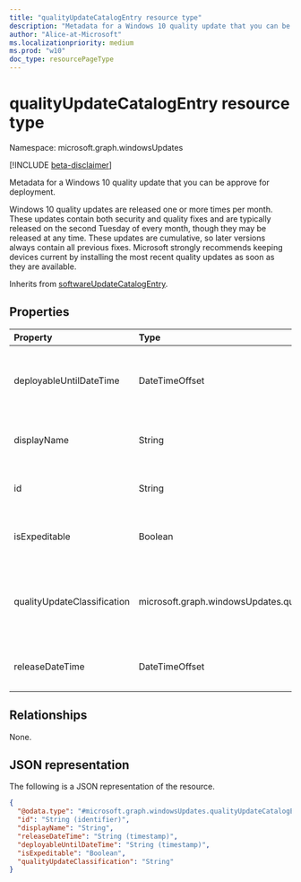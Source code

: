 ```yaml
---
title: "qualityUpdateCatalogEntry resource type"
description: "Metadata for a Windows 10 quality update that you can be approve for deployment."
author: "Alice-at-Microsoft"
ms.localizationpriority: medium
ms.prod: "w10"
doc_type: resourcePageType
---
```


# qualityUpdateCatalogEntry resource type

Namespace: microsoft.graph.windowsUpdates

[!INCLUDE [beta-disclaimer](../../includes/beta-disclaimer.md)]

Metadata for a Windows 10 quality update that you can be approve for deployment.

Windows 10 quality updates are released one or more times per month. These updates contain both security and quality fixes and are typically released on the second Tuesday of every month, though they may be released at any time. These updates are cumulative, so later versions always contain all previous fixes. Microsoft strongly recommends keeping devices current by installing the most recent quality updates as soon as they are available. 

Inherits from [softwareUpdateCatalogEntry](../resources/windowsupdates-softwareupdatecatalogentry.md).

## Properties
|Property|Type|Description|
|:---|:---|:---|
|deployableUntilDateTime|DateTimeOffset|The date on which the content is no longer available for deployment using the service. Read-only. Inherited from [softwareUpdateCatalogEntry](../resources/windowsupdates-softwareupdatecatalogentry.md).|
|displayName|String|The display name of the content. Read-only. Inherited from [softwareUpdateCatalogEntry](../resources/windowsupdates-softwareupdatecatalogentry.md).|
|id|String|The unique identifier for the catalog entry. Read-only. Inherited from [softwareUpdateCatalogEntry](../resources/windowsupdates-softwareupdatecatalogentry.md).|
|isExpeditable|Boolean|Indicates whether the content can be deployed as an expedited quality update. Read-only.|
|qualityUpdateClassification|microsoft.graph.windowsUpdates.qualityUpdateClassification|The classification on the quality update. Supports a subset of the values for **qualityUpdateClassification**. Possible values are: `all`, `security`, `nonSecurity`. Read-only.|
|releaseDateTime|DateTimeOffset|The release date of the content. Read-only. Inherited from [softwareUpdateCatalogEntry](../resources/windowsupdates-softwareupdatecatalogentry.md).|

## Relationships
None.

## JSON representation
The following is a JSON representation of the resource.
<!-- {
  "blockType": "resource",
  "keyProperty": "id",
  "@odata.type": "microsoft.graph.windowsUpdates.qualityUpdateCatalogEntry",
  "baseType": "microsoft.graph.windowsUpdates.softwareUpdateCatalogEntry",
  "openType": false
}
-->
``` json
{
  "@odata.type": "#microsoft.graph.windowsUpdates.qualityUpdateCatalogEntry",
  "id": "String (identifier)",
  "displayName": "String",
  "releaseDateTime": "String (timestamp)",
  "deployableUntilDateTime": "String (timestamp)",
  "isExpeditable": "Boolean",
  "qualityUpdateClassification": "String"
}
```

